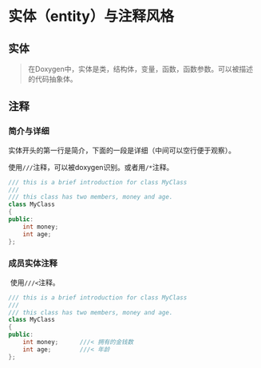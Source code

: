 # 实体（entity）与注释风格

## 实体

> 在Doxygen中，实体是类，结构体，变量，函数，函数参数。可以被描述的代码抽象体。

## 注释

### 简介与详细

​	实体开头的第一行是简介，下面的一段是详细（中间可以空行便于观察）。

​	使用`///`注释，可以被doxygen识别。或者用`/*`注释。

```C++
/// this is a brief introduction for class MyClass
///
/// this class has two members, money and age.
class MyClass
{
public:
    int money;
    int age;
};


```

### 成员实体注释

​	使用`///<`注释。

```c++
/// this is a brief introduction for class MyClass
///
/// this class has two members, money and age.
class MyClass
{
public:
    int money;		///< 拥有的金钱数
    int age;		///< 年龄
};


```

